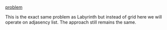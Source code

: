 [problem](https://cses.fi/problemset/task/1667)

This is the exact same problem as Labyrinth but instead of grid here we will operate on adjasency list. The approach still remains the same. 